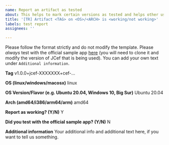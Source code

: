 ```yaml
---
name: Report an artifact as tested
about: This helps to mark certain versions as tested and helps other users in their version decision.
title: '[TR] Artifact <TAG> on <OS>/<ARCH> is <working/not working>'
labels: test report
assignees: ''

---
```


Please follow the format strictly and do not modify the template. Please *always* test with the official sample app [here](https://github.com/jcefmaven/jcefsampleapp) (you will need to clone it and modify the version of JCef that is being used). You can add your own text under `Additional information`.

**Tag**
v1.0.0+jcef-XXXXXXX+cef-...

**OS (linux/windows/macosx)**
linux

**OS Version/Flavor (e.g. Ubuntu 20.04, Windows 10, Big Sur)**
Ubuntu 20.04

**Arch (amd64/i386/arm64/arm)**
amd64

**Report as working? (Y/N)**
Y

**Did you test with the official sample app? (Y/N)**
N

**Additional information**
Your additional info and additional text here, if you want to tell us something.
